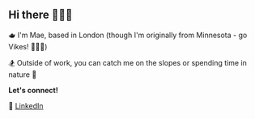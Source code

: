 ## Hi there 🙋🏼‍♀️

🫖 I'm Mae, based in London (though I'm originally from Minnesota - go Vikes! 💜💛🤍)

🏂 Outside of work, you can catch me on the slopes or spending time in nature 🌿

<b>Let's connect!</b>

🔗 <a href="https://www.linkedin.com/in/mae-and/">LinkedIn</a> 
